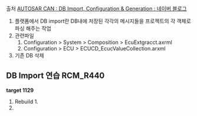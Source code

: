 출처 
[AUTOSAR CAN : DB Import, Configuration & Generation : 네이버 블로그](https://m.blog.naver.com/techref/222435476591)

1. 플랫폼에서 DB import란  DB내에 저장된 각각의 메시지들을 프로젝트의 각 객체로 파싱 해주는 작업
2. 관련파일
	1. Configuration > System > Composition > EcuExtgracct.axrml
	2. Configuration > ECU > ECUCD_EcucValueCollection.arxml
3. 기존 DB 삭제



## DB Import 연습 RCM_R440
**target 1129**
1. Rebuild
	1. 
2. 
